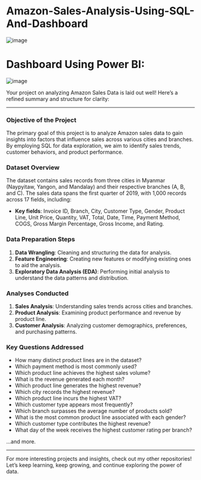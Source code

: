 # Amazon-Sales-Analysis-Using-SQL-And-Dashboard
![image](https://github.com/user-attachments/assets/77c9b4c1-3ac4-4faa-8463-7089e8abf1e1)

# Dashboard Using Power BI:
![image](https://github.com/user-attachments/assets/58fd0870-d4fa-40f7-8fdc-159744c2a0ed)

Your project on analyzing Amazon Sales Data is laid out well! Here’s a refined summary and structure for clarity:

---

### **Objective of the Project**
The primary goal of this project is to analyze Amazon sales data to gain insights into factors that influence sales across various cities and branches. By employing SQL for data exploration, we aim to identify sales trends, customer behaviors, and product performance.

### **Dataset Overview**
The dataset contains sales records from three cities in Myanmar (Naypyitaw, Yangon, and Mandalay) and their respective branches (A, B, and C). The sales data spans the first quarter of 2019, with 1,000 records across 17 fields, including:
- **Key fields**: Invoice ID, Branch, City, Customer Type, Gender, Product Line, Unit Price, Quantity, VAT, Total, Date, Time, Payment Method, COGS, Gross Margin Percentage, Gross Income, and Rating.

### **Data Preparation Steps**
1. **Data Wrangling**: Cleaning and structuring the data for analysis.
2. **Feature Engineering**: Creating new features or modifying existing ones to aid the analysis.
3. **Exploratory Data Analysis (EDA)**: Performing initial analysis to understand the data patterns and distribution.

### **Analyses Conducted**
1. **Sales Analysis**: Understanding sales trends across cities and branches.
2. **Product Analysis**: Examining product performance and revenue by product line.
3. **Customer Analysis**: Analyzing customer demographics, preferences, and purchasing patterns.

### **Key Questions Addressed**
- How many distinct product lines are in the dataset?
- Which payment method is most commonly used?
- Which product line achieves the highest sales volume?
- What is the revenue generated each month?
- Which product line generates the highest revenue?
- Which city records the highest revenue?
- Which product line incurs the highest VAT?
- Which customer type appears most frequently?
- Which branch surpasses the average number of products sold?
- What is the most common product line associated with each gender?
- Which customer type contributes the highest revenue?
- What day of the week receives the highest customer rating per branch?

…and more.

---

For more interesting projects and insights, check out my other repositories! Let’s keep learning, keep growing, and continue exploring the power of data.


